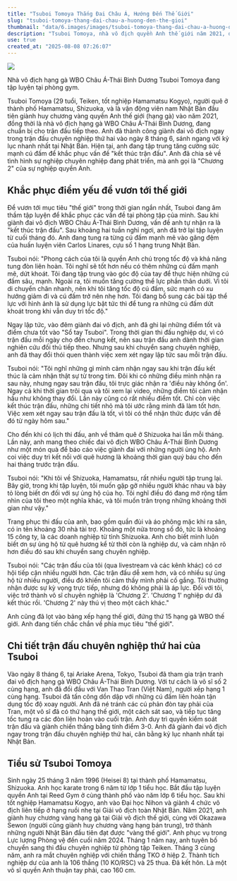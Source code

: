 ```yaml
---
title: "Tsuboi Tomoya Thắng Đai Châu Á, Hướng Đến Thế Giới"
slug: "tsuboi-tomoya-thang-dai-chau-a-huong-den-the-gioi"
thumbnail: "data/6.images/images/tsuboi-tomoya-thang-dai-chau-a-huong-den-the-gioi.webp"
description: "Tsuboi Tomoya, nhà vô địch quyền Anh thế giới năm 2021, đã giành đai WBO Châu Á-Thái Bình Dương ngay trận chuyên nghiệp thứ hai. Anh đặt mục tiêu cải thiện sức mạnh cú đấm để vươn tới danh hiệu thế giới."
use: true
created_at: "2025-08-08 07:26:07"
---
```


![](/images/20250808-38070228-nksports-000-4-view.webp)

Nhà vô địch hạng gà WBO Châu Á-Thái Bình Dương Tsuboi Tomoya đang tập luyện tại phòng gym.

Tsuboi Tomoya (29 tuổi, Teiken, tốt nghiệp Hamamatsu Kogyo), người quê ở thành phố Hamamatsu, Shizuoka, và là vận động viên nam Nhật Bản đầu tiên giành huy chương vàng quyền Anh thế giới (hạng gà) vào năm 2021, đồng thời là nhà vô địch hạng gà WBO Châu Á-Thái Bình Dương, đang chuẩn bị cho trận đấu tiếp theo. Anh đã thành công giành đai vô địch ngay trong trận đấu chuyên nghiệp thứ hai vào ngày 8 tháng 6, sánh ngang với kỷ lục nhanh nhất tại Nhật Bản. Hiện tại, anh đang tập trung tăng cường sức mạnh cú đấm để khắc phục vấn đề "kết thúc trận đấu". Anh đã chia sẻ về tình hình sự nghiệp chuyên nghiệp đang phát triển, mà anh gọi là "Chương 2" của sự nghiệp quyền Anh.

## Khắc phục điểm yếu để vươn tới thế giới

Để vươn tới mục tiêu "thế giới" trong thời gian ngắn nhất, Tsuboi đang âm thầm tập luyện để khắc phục các vấn đề tại phòng tập của mình. Sau khi giành đai vô địch WBO Châu Á-Thái Bình Dương, vấn đề anh tự nhận ra là "kết thúc trận đấu". Sau khoảng hai tuần nghỉ ngơi, anh đã trở lại tập luyện từ cuối tháng đó. Anh đang tung ra từng cú đấm mạnh mẽ vào găng đệm của huấn luyện viên Carlos Linares, cựu số 1 hạng trung Nhật Bản.

Tsuboi nói: "Phong cách của tôi là quyền Anh chú trọng tốc độ và khả năng tung đòn liên hoàn. Tôi nghĩ sẽ tốt hơn nếu có thêm những cú đấm mạnh mẽ, dứt khoát. Tôi đang tập trung vào góc độ của tay để thực hiện những cú đấm sâu, mạnh. Ngoài ra, tôi muốn tăng cường thể lực phần thân dưới. Vì tôi di chuyển chân nhanh, nên khi tôi tăng tốc độ cú đấm, sức mạnh có xu hướng giảm đi và cú đấm trở nên nhẹ hơn. Tôi đang bổ sung các bài tập thể lực với hình ảnh là sử dụng lực bật tức thì để tung ra những cú đấm dứt khoát trong khi vẫn duy trì tốc độ."

Ngay lập tức, vào đêm giành đai vô địch, anh đã ghi lại những điểm tốt và điểm chưa tốt vào "Sổ tay Tsuboi". Trong thời gian thi đấu nghiệp dư, vì có trận đấu mỗi ngày cho đến chung kết, nên sau trận đấu anh dành thời gian nghiên cứu đối thủ tiếp theo. Nhưng sau khi chuyển sang chuyên nghiệp, anh đã thay đổi thói quen thành việc xem xét ngay lập tức sau mỗi trận đấu.

Tsuboi nói: "Tôi nghĩ những gì mình cảm nhận ngay sau khi trận đấu kết thúc là cảm nhận thật sự từ trong tim. Đôi khi có những điều mình nhận ra sau này, nhưng ngay sau trận đấu, tôi trực giác nhận ra 'điều này không ổn'. Ngay cả khi thời gian trôi qua và tôi xem lại video, những điểm tôi cảm nhận hầu như không thay đổi. Lần này cũng có rất nhiều điểm tốt. Chỉ còn việc kết thúc trận đấu, những chi tiết nhỏ mà tôi ước rằng mình đã làm tốt hơn. Việc xem xét ngay sau trận đấu là tốt, vì tôi có thể nhận thức được vấn đề đó từ ngày hôm sau."

Cho đến khi có lịch thi đấu, anh về thăm quê ở Shizuoka hai lần mỗi tháng. Lần này, anh mang theo chiếc đai vô địch WBO Châu Á-Thái Bình Dương như một món quà để báo cáo việc giành đai với những người ủng hộ. Anh coi việc duy trì kết nối với quê hương là khoảng thời gian quý báu cho đến hai tháng trước trận đấu.

Tsuboi nói: "Khi tôi về Shizuoka, Hamamatsu, rất nhiều người tập trung lại. Bây giờ, trong khi tập luyện, tôi muốn gặp gỡ nhiều người khác nhau và bày tỏ lòng biết ơn đối với sự ủng hộ của họ. Tôi nghĩ điều đó đang mở rộng tầm nhìn của tôi theo một nghĩa khác, và tôi muốn trân trọng những khoảng thời gian như vậy."

Trang phục thi đấu của anh, bao gồm quần đùi và áo phông mặc khi ra sân, có in tên khoảng 30 nhà tài trợ. Khoảng một nửa trong số đó, tức là khoảng 15 công ty, là các doanh nghiệp từ tỉnh Shizuoka. Anh cho biết mình luôn biết ơn sự ủng hộ từ quê hương kể từ thời còn là nghiệp dư, và cảm nhận rõ hơn điều đó sau khi chuyển sang chuyên nghiệp.

Tsuboi nói: "Các trận đấu của tôi (qua livestream và các kênh khác) có cơ hội tiếp cận nhiều người hơn. Các trận đấu dễ xem hơn, và có nhiều sự ủng hộ từ nhiều người, điều đó khiến tôi cảm thấy mình phải cố gắng. Tôi thường nhận được sự kỳ vọng trực tiếp, nhưng đó không phải là áp lực. Đối với tôi, việc trở thành võ sĩ chuyên nghiệp là 'Chương 2'. 'Chương 1' nghiệp dư đã kết thúc rồi. 'Chương 2' này thú vị theo một cách khác."

Anh cũng đã lọt vào bảng xếp hạng thế giới, đứng thứ 15 hạng gà WBO thế giới. Anh đang tiến chắc chắn về phía mục tiêu "thế giới".

## Chi tiết trận đấu chuyên nghiệp thứ hai của Tsuboi

Vào ngày 8 tháng 6, tại Ariake Arena, Tokyo, Tsuboi đã tham gia trận tranh đai vô địch hạng gà WBO Châu Á-Thái Bình Dương. Với tư cách là võ sĩ số 2 cùng hạng, anh đã đối đầu với Van Thao Tran (Việt Nam), người xếp hạng 1 cùng hạng. Tsuboi đã tấn công dồn dập với những cú đấm liên hoàn tận dụng tốc độ xoay người. Anh đã né tránh các cú phản đòn tay phải của Tran, một võ sĩ đã có thứ hạng thế giới, một cách sát sao, và tiếp tục tăng tốc tung ra các đòn liên hoàn vào cuối trận. Anh duy trì quyền kiểm soát trận đấu và giành chiến thắng bằng tính điểm 3-0. Anh đã giành đai vô địch ngay trong trận đấu chuyên nghiệp thứ hai, cân bằng kỷ lục nhanh nhất tại Nhật Bản.

## Tiểu sử Tsuboi Tomoya

Sinh ngày 25 tháng 3 năm 1996 (Heisei 8) tại thành phố Hamamatsu, Shizuoka. Anh học karate trong 6 năm từ lớp 1 tiểu học. Bắt đầu tập luyện quyền Anh tại Reed Gym ở cùng thành phố vào năm lớp 6 tiểu học. Sau khi tốt nghiệp Hamamatsu Kogyo, anh vào Đại học Nihon và giành 4 chức vô địch liên tiếp ở hạng ruồi nhẹ tại Giải vô địch toàn Nhật Bản. Năm 2021, anh giành huy chương vàng hạng gà tại Giải vô địch thế giới, cùng với Okazawa Sewon (người cũng giành huy chương vàng hạng bán trung), trở thành những người Nhật Bản đầu tiên đạt được "vàng thế giới". Anh phục vụ trong Lực lượng Phòng vệ đến cuối năm 2024. Tháng 1 năm nay, anh tuyên bố chuyển sang thi đấu chuyên nghiệp từ phòng tập Teiken. Tháng 3 cùng năm, anh ra mắt chuyên nghiệp với chiến thắng TKO ở hiệp 2. Thành tích nghiệp dư của anh là 106 thắng (10 KO/RSC) và 25 thua. Đã kết hôn. Là một võ sĩ quyền Anh thuận tay phải, cao 160 cm.